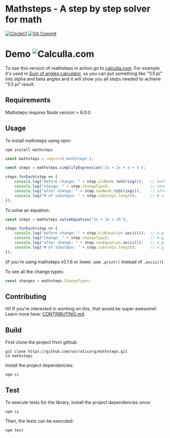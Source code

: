# Mathsteps - A step by step solver for math

[![CircleCI](https://circleci.com/gh/kemu-studio/mathsteps.svg?style=svg)](https://app.circleci.com/pipelines/github/kemu-studio/mathsteps.svg)
[![Git Commit](https://img.shields.io/github/last-commit/kemu-studio/mathsteps.svg?style=flat)](https://github.com/kemu-studio/mathsteps/commits/master)

# Demo ![Calculla.com](https://calculla.com/g/calculla_logo_small_32.png)

To see this version of mathsteps in action go to [calculla.com](https://calculla.com). For example it's used in [Sum of angles calculator](https://calculla.com/sum_of_angles_in_triangle), so you can put something like "1/3 pi" into alpha and beta angles and it will show you all steps needed to achieve "1/3 pi" result.

## Requirements

Mathsteps requires Node version > 6.0.0

## Usage

To install mathsteps using npm:

    npm install mathsteps

```js
const mathsteps = require('mathsteps');

const steps = mathsteps.simplifyExpression('2x + 2x + x + x');

steps.forEach(step => {
	console.log("before change: " + step.oldNode.toString());   // before change: 2 x + 2 x + x + x
	console.log("change: " + step.changeType);                  // change: ADD_POLYNOMIAL_TERMS
	console.log("after change: " + step.newNode.toString());    // after change: 6 x
	console.log("# of substeps: " + step.substeps.length);      // # of substeps: 3
});
```

To solve an equation:
```js
const steps = mathsteps.solveEquation('2x + 3x = 35');

steps.forEach(step => {
    console.log("before change: " + step.oldEquation.ascii());  // e.g. before change: 2x + 3x = 35
    console.log("change: " + step.changeType);                  // e.g. change: SIMPLIFY_LEFT_SIDE
    console.log("after change: " + step.newEquation.ascii());   // e.g. after change: 5x = 35
    console.log("# of substeps: " + step.substeps.length);      // e.g. # of substeps: 2
});
```

(if you're using mathsteps v0.1.6 or lower, use `.print()` instead of `.ascii()`)

To see all the change types:
```js
const changes = mathsteps.ChangeTypes;
```

## Contributing

Hi! If you're interested in working on this, that would be super awesome!
Learn more here: [CONTRIBUTING.md](CONTRIBUTING.md).

## Build

First clone the project from github:

    git clone https://github.com/socraticorg/mathsteps.git
    cd mathsteps

Install the project dependencies:

    npm ci

## Test

To execute tests for the library, install the project dependencies once:

    npm ci

Then, the tests can be executed:

    npm test
